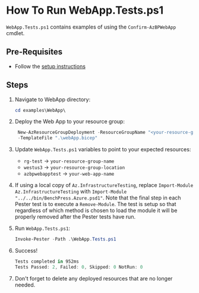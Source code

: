 # How To Run WebApp.Tests.ps1

`WebApp.Tests.ps1` contains examples of using the `Confirm-AzBPWebApp` cmdlet.

## Pre-Requisites

- Follow the [setup instructions](../README.md)

## Steps

1. Navigate to WebApp directory:

   ```Powershell
   cd examples\WebApp\
   ```

1. Deploy the Web App to your resource group:

   ```Powershell
    New-AzResourceGroupDeployment -ResourceGroupName "<your-resource-group-name>"`
    -TemplateFile ".\webApp.bicep"
   ```

1. Update `WebApp.Tests.ps1` variables to point to your expected resources:

   - `rg-test`        -> `your-resource-group-name`
   - `westus3`        -> `your-resource-group-location`
   - `azbpwebapptest` -> `your-web-app-name`

1. If using a local copy of `Az.InfrastructureTesting`, replace `Import-Module Az.InfrastructureTesting` with
`Import-Module "../../bin/BenchPress.Azure.psd1"`. Note that the final step in each Pester test is to execute a
`Remove-Module`. The test is setup so that regardless of which method is chosen to load the module it will be properly
removed after the Pester tests have run.

1. Run `WebApp.Tests.ps1`:

   ```Powershell
   Invoke-Pester -Path .\WebApp.Tests.ps1
   ```

1. Success!

   ```Powershell
   Tests completed in 952ms
   Tests Passed: 2, Failed: 0, Skipped: 0 NotRun: 0
   ```

1. Don't forget to delete any deployed resources that are no longer needed.
